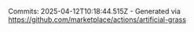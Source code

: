 Commits: 2025-04-12T10:18:44.515Z - Generated via https://github.com/marketplace/actions/artificial-grass
<br>
